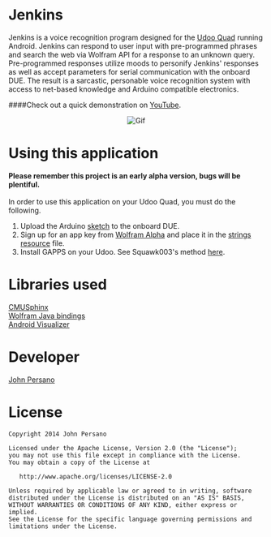 Jenkins
=================

Jenkins is a voice recognition program designed for the [Udoo Quad](http://shop.udoo.org/usa/?___from_store=usa&popup=no) running Android. Jenkins can respond to user input with pre-programmed phrases and search the web via Wolfram API for a response to an unknown query. Pre-programmed responses utilize moods to personify Jenkins' responses as well as accept parameters for serial communication with the onboard DUE. The result is a sarcastic, personable voice recognition system with access to net-based knowledge and Arduino compatible electronics.

####Check out a quick demonstration on [YouTube](http://youtu.be/HjJCI1Hjb2c).

<p align="center">
  <img src="http://i1016.photobucket.com/albums/af284/Turbopwned/bwd6j.gif" alt="Gif"/>
</p>



Using this application
=========
**Please remember this project is an early alpha version, bugs will be plentiful.**<br> 
<br>
In order to use this application on your Udoo Quad, you must do the following.

1. Upload the Arduino [sketch](https://github.com/JohnPersano/Jenkins/blob/master/arduino/sketches/simple_sketch.ino) to the onboard DUE. 
2. Sign up for an app key from [Wolfram Alpha](https://developer.wolframalpha.com/portal/signin.html) and place it in the [strings resource](https://github.com/JohnPersano/Jenkins/blob/master/app/src/main/res/values/strings.xml) file.
3. Install GAPPS on your Udoo. See Squawk003's method [here](http://www.udoo.org/forum/install-google-apps-t327-20.html).


Libraries used
=========
[CMUSphinx](http://cmusphinx.sourceforge.net/wiki/tutorialandroid) <br>
[Wolfram Java bindings](http://products.wolframalpha.com/api/libraries.html) <br>
[Android Visualizer](https://github.com/felixpalmer/android-visualizer) <br>


Developer
=========
[John Persano](https://plus.google.com/+JohnPersano)


License
=======

    Copyright 2014 John Persano

    Licensed under the Apache License, Version 2.0 (the "License");
    you may not use this file except in compliance with the License.
    You may obtain a copy of the License at

       http://www.apache.org/licenses/LICENSE-2.0

    Unless required by applicable law or agreed to in writing, software
    distributed under the License is distributed on an "AS IS" BASIS,
    WITHOUT WARRANTIES OR CONDITIONS OF ANY KIND, either express or implied.
    See the License for the specific language governing permissions and
    limitations under the License.

